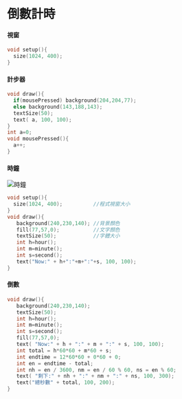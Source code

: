# 倒數計時
#### 視窗
```c
void setup(){
  size(1024, 400);
}
```

#### 計步器
```c
void draw(){
  if(mousePressed) background(204,204,77);
  else background(143,188,143);
  textSize(50);
  text( a, 100, 100);
}
int a=0;
void mousePressed(){
  a++;
}
```


#### 時鐘

![時鐘](https://github.com/uciz16470/2020cce/blob/gh-pages/0521/07460303w13-4.PNG)

```c
void setup(){
  size(1024, 400);          //程式視窗大小
}
void draw(){
   background(240,230,140); //背景顏色
   fill(77,57,0);           //文字顏色
   textSize(50);            //字體大小
   int h=hour();
   int m=minute();
   int s=second();
   text("Now:" + h+":"+m+":"+s, 100, 100);
}
```

#### 倒數

```c
void draw(){
   background(240,230,140);
   textSize(50);
   int h=hour();
   int m=minute();
   int s=second();
   fill(77,57,0);
   text( "Now:" + h + ":" + m + ":" + s, 100, 100);
   int total = h*60*60 + m*60 + s;
   int endtime = 12*60*60 + 0*60 + 0;
   int en = endtime - total;
   int nh = en / 3600, nm = en / 60 % 60, ns = en % 60;
   text( "剩下:" + nh + ":" + nm + ":" + ns, 100, 300);
   text("總秒數" + total, 100, 200);
}
```
